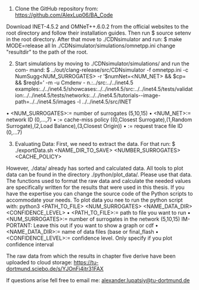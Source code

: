 1. Clone the GitHub repository from:
https://github.com/AlexLup06/BA_Code

Download INET-4.5.2 and OMNeT++.6.0.2 from the official websites to the root
directory and follow their installation guides. Then run $ source setenv in the
root directory. After that move to ./CDNsimulator and run:
$ make MODE=release all
In ./CDNsimulator/simulations/omnetpp.ini change "resultdir" to the path of
the root.

2. Start simulations by moving to ./CDNsimulator/simulations/ and run the com-
mand:
$ ../out/clang-release/src/CDNsimulator -f omnetpp.ini -c NumSugg<NUM_SURROGATES>  -r ’$numNet=<NUM_NET> && $cp=<CP> && $reqId=<REQID>’ -m -u Cmdenv - n.:../src:../../inet4.5 examples:../../inet4.5/showcases:../../inet4.5/src:../../inet4.5/tests/validation:../../inet4.5/tests/networks:../../inet4.5/tutorials--image-path=../../inet4.5/images -l ../../inet4.5/src/INET

• <NUM_SURROGATES>:= number of surrogates (5,10,15)
• <NUM_NET>:= network ID (0,...,7)
• <CP>:= cache-miss policy ((0,Closest Surrogate),(1,Random Surrogate),(2,Load
Balance),(3,Closest Origin))
• <REQID>:= request trace file ID (0,...7)


3. Evaluating Data:
First, we need to extract the data. For that run:
$ ./exportData.sh <NAME_DIR_TO_SAVE> <NUMBER_SURROGATES> <CACHE_POLICY>

However, ./data/ already has sorted and calculated data. All tools to plot data can be
found in the directory ./python/plot_data/. Please use that data. The functions used to
format the raw data and calculate the needed values are specifically written for the results
that were used in this thesis. If you have the expertise you can change the source code of
the Python scripts to accommodate your needs.
To plot data you nee to run the python script with:
python3 <PATH_TO_FILE> <NUM_SURROGATES> <NAME_DATA_DIR> <CONFIDENCE_LEVEL>
• <PATH_TO_FILE>:= path to file you want to run
• <NUM_SURROGATES>:= number of surrogates in the network (5,10,15) IM-
PORTANT: Leave this out if you want to show a graph or cdf
• <NAME_DATA_DIR>:= name of data files (base or final_flash
• <CONFIDENCE_LEVEL>:= confidence level. Only specify if you plot confidence
interval

The raw data from which the results in chapter five derive have been uploaded to cloud
storage: https://tu-dortmund.sciebo.de/s/YJOnFi4jtr31FAX

If questions arise fell free to email me: alexander.lupatsiy@tu-dortmund.de




